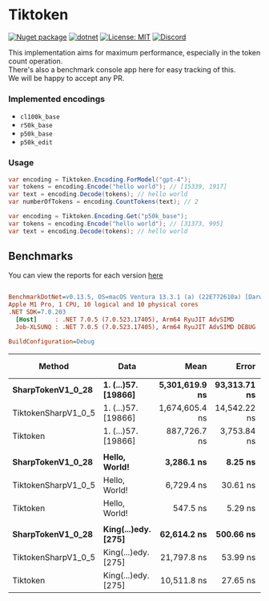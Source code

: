 # Tiktoken

[![Nuget package](https://img.shields.io/nuget/vpre/Tiktoken)](https://www.nuget.org/packages/Tiktoken/)
[![dotnet](https://github.com/tryAGI/Tiktoken/actions/workflows/dotnet.yml/badge.svg?branch=main)](https://github.com/tryAGI/Tiktoken/actions/workflows/dotnet.yml)
[![License: MIT](https://img.shields.io/github/license/tryAGI/Tiktoken)](https://github.com/tryAGI/Tiktoken/blob/main/LICENSE.txt)
[![Discord](https://img.shields.io/discord/1115206893015662663?label=Discord&logo=discord&logoColor=white&color=d82679)](https://discord.gg/Ca2xhfBf3v)

This implementation aims for maximum performance, especially in the token count operation.  
There's also a benchmark console app here for easy tracking of this.  
We will be happy to accept any PR.  

### Implemented encodings
- `cl100k_base`
- `r50k_base`
- `p50k_base`
- `p50k_edit`

### Usage
```csharp
var encoding = Tiktoken.Encoding.ForModel("gpt-4");
var tokens = encoding.Encode("hello world"); // [15339, 1917]
var text = encoding.Decode(tokens); // hello world
var numberOfTokens = encoding.CountTokens(text); // 2

var encoding = Tiktoken.Encoding.Get("p50k_base");
var tokens = encoding.Encode("hello world"); // [31373, 995]
var text = encoding.Decode(tokens); // hello world
```

## Benchmarks
You can view the reports for each version [here](benchmarks)

<!--BENCHMARKS_START-->
``` ini

BenchmarkDotNet=v0.13.5, OS=macOS Ventura 13.3.1 (a) (22E772610a) [Darwin 22.4.0]
Apple M1 Pro, 1 CPU, 10 logical and 10 physical cores
.NET SDK=7.0.203
  [Host]     : .NET 7.0.5 (7.0.523.17405), Arm64 RyuJIT AdvSIMD
  Job-XLSUNQ : .NET 7.0.5 (7.0.523.17405), Arm64 RyuJIT AdvSIMD DEBUG

BuildConfiguration=Debug  

```
|              Method |                Data |           Mean |        Error |       StdDev | Ratio |     Gen0 |     Gen1 |   Gen2 | Allocated | Alloc Ratio |
|-------------------- |-------------------- |---------------:|-------------:|-------------:|------:|---------:|---------:|-------:|----------:|------------:|
|   **SharpTokenV1_0_28** | **1. (...)57. [19866]** | **5,301,619.9 ns** | **93,313.71 ns** | **72,853.21 ns** |  **1.00** | **601.5625** | **296.8750** |      **-** | **3805771 B** |        **1.00** |
| TiktokenSharpV1_0_5 | 1. (...)57. [19866] | 1,674,605.4 ns | 14,542.22 ns | 13,602.80 ns |  0.32 | 253.9063 | 128.9063 | 3.9063 | 1571158 B |        0.41 |
|            Tiktoken | 1. (...)57. [19866] |   887,726.7 ns |  3,753.84 ns |  3,134.62 ns |  0.17 |  80.0781 |  32.2266 |      - |  506425 B |        0.13 |
|                     |                     |                |              |              |       |          |          |        |           |             |
|   **SharpTokenV1_0_28** |       **Hello, World!** |     **3,286.1 ns** |      **8.25 ns** |      **7.72 ns** |  **1.00** |   **0.6752** |   **0.0038** |      **-** |    **4240 B** |        **1.00** |
| TiktokenSharpV1_0_5 |       Hello, World! |     6,729.4 ns |     30.61 ns |     23.90 ns |  2.05 |   2.1820 |   0.0458 |      - |   13728 B |        3.24 |
|            Tiktoken |       Hello, World! |       547.5 ns |      5.29 ns |      4.42 ns |  0.17 |   0.1144 |        - |      - |     720 B |        0.17 |
|                     |                     |                |              |              |       |          |          |        |           |             |
|   **SharpTokenV1_0_28** | **King(...)edy. [275]** |    **62,614.2 ns** |    **500.66 ns** |    **443.82 ns** |  **1.00** |   **8.5449** |   **0.4883** |      **-** |   **54160 B** |        **1.00** |
| TiktokenSharpV1_0_5 | King(...)edy. [275] |    21,797.8 ns |     53.99 ns |     50.50 ns |  0.35 |   5.0964 |   0.3052 |      - |   32096 B |        0.59 |
|            Tiktoken | King(...)edy. [275] |    10,511.8 ns |     27.65 ns |     24.51 ns |  0.17 |   1.0986 |   0.0153 |      - |    6904 B |        0.13 |

<!--BENCHMARKS_END-->
